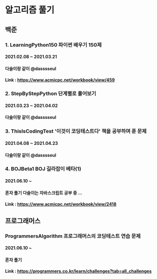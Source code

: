 # 알고리즘 풀기

## 백준
### 1. LearningPython150 파이썬 배우기 150제
#### 2021.02.08 ~ 2021.03.21
#### 다슬이랑 같이 @dasssseul
#### Link : https://www.acmicpc.net/workbook/view/459

### 2. StepByStepPython 단계별로 풀어보기
#### 2021.03.23 ~ 2021.04.02
#### 다슬이랑 같이 @dasssseul

### 3. ThisIsCodingTest '이것이 코딩테스트다' 책을 공부하며 푼 문제
#### 2021.04.08 ~ 2021.04.23
#### 다슬이랑 같이 @dasssseul

### 4. BOJBeta1 BOJ 길라잡이 베타(1)
#### 2021.06.10 ~
#### 혼자 풀기 다슬이는 자바스크립트 공부 중 ...
#### Link : https://www.acmicpc.net/workbook/view/2418


## 프로그래머스
### ProgrammersAlgorithm 프로그래머스의 코딩테스트 연습 문제
#### 2021.06.10 ~
#### 혼자 풀기
#### Link : https://programmers.co.kr/learn/challenges?tab=all_challenges

